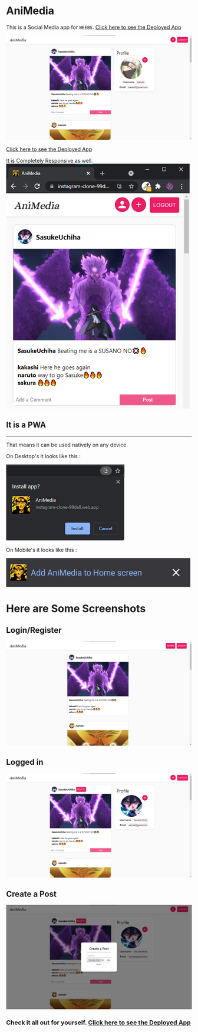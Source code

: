 # AniMedia
This is a Social Media app for `WEEBS`. [Click here to see the Deployed App](https://instagram-clone-99de8.web.app/)

![](./md_images/image01.png)

[Click here to see the Deployed App](https://instagram-clone-99de8.web.app/)

It is Completely Responsive as well.
![](./md_images/image02.png)

## It is a **PWA**
----------

That means it can be used natively on any device.

On Desktop's it looks like this :

![PWA](./md_images/pwa_site01.png)

On Mobile's it looks like this :

![PWA](./md_images/pwa_site02.png)


# Here are Some Screenshots

## Login/Register
![](./md_images/image03.png)

## Logged in
![](./md_images/images04.png)

## Create a Post
![](./md_images/image05.png)

### Check it all out for yourself. [Click here to see the Deployed App](https://instagram-clone-99de8.web.app/)